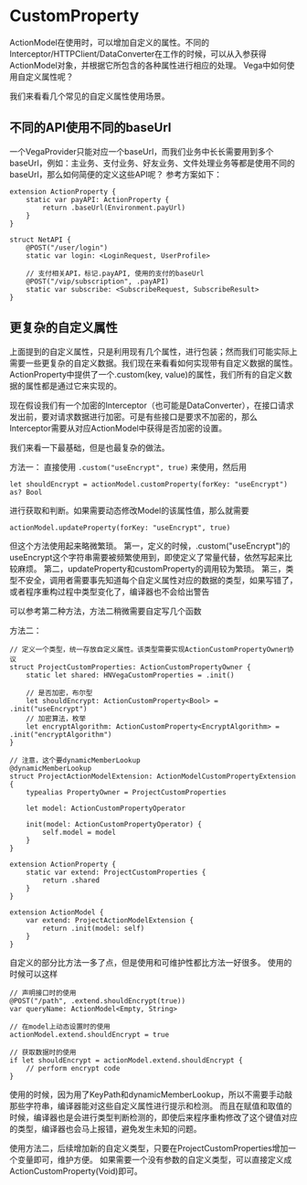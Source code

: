 CustomProperty
====
ActionModel在使用时，可以增加自定义的属性。不同的Interceptor/HTTPClient/DataConverter在工作的时候，可以从入参获得ActionModel对象，并根据它所包含的各种属性进行相应的处理。
Vega中如何使用自定义属性呢？

我们来看看几个常见的自定义属性使用场景。

不同的API使用不同的baseUrl
-------------------
一个VegaProvider只能对应一个baseUrl，而我们业务中长长需要用到多个baseUrl，例如：主业务、支付业务、好友业务、文件处理业务等都是使用不同的baseUrl，那么如何简便的定义这些API呢？
参考方案如下：

```
extension ActionProperty {
	static var payAPI: ActionProperty {
		return .baseUrl(Environment.payUrl)
	}
}

struct NetAPI {
	@POST("/user/login")
	static var login: <LoginRequest, UserProfile>

	// 支付相关API，标记.payAPI, 使用的支付的baseUrl
	@POST("/vip/subscription", .payAPI)
	static var subscribe: <SubscribeRequest, SubscribeResult>
}

```

更复杂的自定义属性
----------
上面提到的自定义属性，只是利用现有几个属性，进行包装；然而我们可能实际上需要一些更复杂的自定义数据。我们现在来看看如何实现带有自定义数据的属性。
ActionProperty中提供了一个.custom(key, value)的属性，我们所有的自定义数据的属性都是通过它来实现的。

现在假设我们有一个加密的Interceptor（也可能是DataConverter），在接口请求发出前，要对请求数据进行加密。可是有些接口是要求不加密的，那么Interceptor需要从对应ActionModel中获得是否加密的设置。

我们来看一下最基础，但是也最复杂的做法。

方法一：
直接使用
```.custom("useEncrypt", true)```
来使用，然后用
```
let shouldEncrypt = actionModel.customProperty(forKey: "useEncrypt") as? Bool
```
进行获取和判断。如果需要动态修改Model的该属性值，那么就需要
```
actionModel.updateProperty(forKey: "useEncrypt", true)
```
但这个方法使用起来略微繁琐。
第一，定义的时候，.custom("useEncrypt")的useEncrypt这个字符串需要被频繁使用到，即使定义了常量代替，依然写起来比较麻烦。
第二，updateProperty和customProperty的调用较为繁琐。
第三，类型不安全，调用者需要事先知道每个自定义属性对应的数据的类型，如果写错了，或者程序重构过程中类型变化了，编译器也不会给出警告

可以参考第二种方法，方法二稍微需要自定写几个函数

方法二：
```
// 定义一个类型，统一存放自定义属性。该类型需要实现ActionCustomPropertyOwner协议
struct ProjectCustomProperties: ActionCustomPropertyOwner {
    static let shared: HNVegaCustomProperties = .init()
    
    // 是否加密，布尔型
    let shouldEncrypt: ActionCustomProperty<Bool> = .init("useEncrypt")
    // 加密算法，枚举
    let encryptAlgorithm: ActionCustomProperty<EncryptAlgorithm> = .init("encryptAlgorithm")
}

// 注意，这个要dynamicMemberLookup
@dynamicMemberLookup
struct ProjectActionModelExtension: ActionModelCustomPropertyExtension {
    typealias PropertyOwner = ProjectCustomProperties
    
    let model: ActionCustomPropertyOperator
    
    init(model: ActionCustomPropertyOperator) {
        self.model = model
    }
}

extension ActionProperty {
    static var extend: ProjectCustomProperties {
        return .shared
    }
}

extension ActionModel {
    var extend: ProjectActionModelExtension {
        return .init(model: self)
    }
}
```

自定义的部分比方法一多了点，但是使用和可维护性都比方法一好很多。
使用的时候可以这样
```
// 声明接口时的使用
@POST("/path", .extend.shouldEncrypt(true))
var queryName: ActionModel<Empty, String>

// 在model上动态设置时的使用
actionModel.extend.shouldEncrypt = true

// 获取数据时的使用
if let shouldEncrypt = actionModel.extend.shouldEncrypt {
    // perform encrypt code
}
```
使用的时候，因为用了KeyPath和dynamicMemberLookup，所以不需要手动敲那些字符串，编译器能对这些自定义属性进行提示和检测。
而且在赋值和取值的时候，编译器也是会进行类型判断检测的，即使后来程序重构修改了这个键值对应的类型，编译器也会马上报错，避免发生未知的问题。

使用方法二，后续增加新的自定义类型，只要在ProjectCustomProperties增加一个变量即可，维护方便。
如果需要一个没有参数的自定义类型，可以直接定义成ActionCustomProperty(Void)即可。
